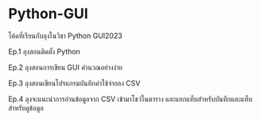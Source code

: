 # Python-GUI
โค้ดที่เรียนกับลุงในวิชา Python GUI2023

Ep.1 ลุงสอนติดตั้ง Python

Ep.2 ลุงสอนการเขียน GUI คำนวณอย่างง่าย

Ep.3 ลุงสอนเขียนโปรแกรมบันทึกค่าใช้จ่ายลง CSV

Ep.4 ลุงจะแนะนำการอ่านข้อมูลจาก CSV เข้ามาโชว์ในตาราง และแยกแท็บสำหรับบันทึกและแท็บสำหรับดูข้อมูล
